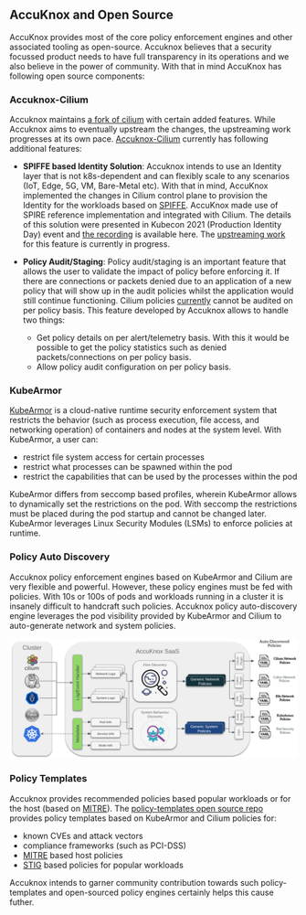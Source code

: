 ## AccuKnox and Open Source
AccuKnox provides most of the core policy enforcement engines and other associated tooling as open-source. Accuknox believes that a security focussed product needs to have full transparency in its operations and we also believe in the power of community. With that in mind AccuKnox has following open source components:

### Accuknox-Cilium
Accuknox maintains [a fork of cilium](https://github.com/accuknox/cilium) with certain added features. While Accuknox aims to eventually upstream the changes, the upstreaming work progresses at its own pace. [Accuknox-Cilium](https://github.com/accuknox/cilium) currently has following additional features:

* **SPIFFE based Identity Solution**: Accuknox intends to use an Identity layer that is not k8s-dependent and can flexibly scale to any scenarios (IoT, Edge, 5G, VM, Bare-Metal etc). With that in mind, AccuKnox implemented the changes in Cilium control plane to provision the Identity for the workloads based on [SPIFFE](https://spiffe.io/). AccuKnox made use of SPIRE reference implementation and integrated with Cilium. The details of this solution were presented in Kubecon 2021 (Production Identity Day) event and [the recording](https://www.youtube.com/watch?v=V4eiX9Lx0H8) is available here. The [upstreaming work](https://github.com/cilium/cilium/pull/17335) for this feature is currently in progress.

* **Policy Audit/Staging**: Policy audit/staging is an important feature that allows the user to validate the impact of policy before enforcing it. If there are connections or packets denied due to an application of a new policy that will show up in the audit policies whilst the application would still continue functioning. Cilium policies [currently](https://github.com/cilium/cilium/issues/9580) cannot be audited on per policy basis. This feature developed by Accuknox allows to handle two things:
    * Get policy details on per alert/telemetry basis. With this it would be possible to get the policy statistics such as denied packets/connections on per policy basis.
    * Allow policy audit configuration on per policy basis.

### KubeArmor
[KubeArmor](https://github.com/kubearmor/kubearmor) is a cloud-native runtime security enforcement system that restricts the behavior (such as process execution, file access, and networking operation) of containers and nodes at the system level. With KubeArmor, a user can:

* restrict file system access for certain processes
* restrict what processes can be spawned within the pod
* restrict the capabilities that can be used by the processes within the pod

KubeArmor differs from seccomp based profiles, wherein KubeArmor allows to dynamically set the restrictions on the pod. With seccomp the restrictions must be placed during the pod startup and cannot be changed later. KubeArmor leverages Linux Security Modules (LSMs) to enforce policies at runtime.

### Policy Auto Discovery
Accuknox policy enforcement engines based on KubeArmor and Cilium are very flexible and powerful. However, these policy engines must be fed with policies. With 10s or 100s of pods and workloads running in a cluster it is insanely difficult to handcraft such policies. Accuknox policy auto-discovery engine leverages the pod visibility provided by KubeArmor and Cilium to auto-generate network and system policies.

![Policy Discovery](../assets/images/policy-discovery.png)

### Policy Templates
Accuknox provides recommended policies based popular workloads or for the host (based on [MITRE](https://attack.mitre.org/)).
The [policy-templates open source repo](https://github.com/kubearmor/policy-templates) provides policy templates based on KubeArmor and Cilium policies for:

* known CVEs and attack vectors
* compliance frameworks (such as PCI-DSS)
* [MITRE](https://attack.mitre.org/) based host policies
* [STIG](https://public.cyber.mil/stigs/) based policies for popular workloads

Accuknox intends to garner community contribution towards such policy-templates and open-sourced policy engines certainly helps this cause futher.

